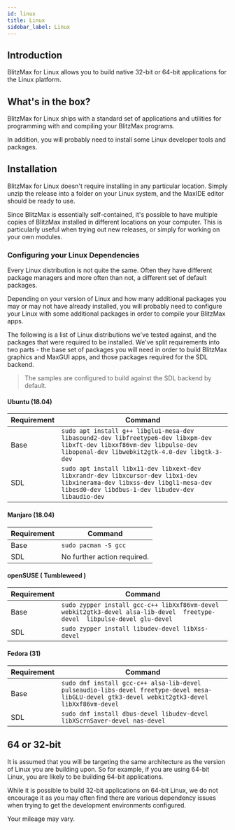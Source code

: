 ```yaml
---
id: linux
title: Linux
sidebar_label: Linux
---
```


## Introduction

BlitzMax for Linux allows you to build native 32-bit or 64-bit applications for the Linux platform.

## What's in the box?

BlitzMax for Linux ships with a standard set of applications and utilities for programming with and compiling your
BlitzMax programs.

In addition, you will probably need to install some Linux developer tools and packages.

## Installation

BlitzMax for Linux doesn't require installing in any particular location.
Simply unzip the release into a folder on your Linux system, and the MaxIDE editor
should be ready to use.

Since BlitzMax is essentially self-contained, it's possible to have multiple copies of BlitzMax installed
in different locations on your computer. This is particularly useful when trying out new releases,
or simply for working on your own modules.

### Configuring your Linux Dependencies

Every Linux distribution is not quite the same. Often they have different package managers
and more often than not, a different set of default packages.

Depending on your version of Linux and how many additional packages you may
or may not have already installed, you will probably need to configure your
Linux with some additional packages in order to compile your BlitzMax apps.

The following is a list of Linux distributions we've tested against, and the packages that were required
to be installed. We've split requirements into two parts - the base set of packages you will
need in order to build BlitzMax graphics and MaxGUI apps, and those packages required
for the SDL backend.

> The samples are configured to build against the SDL backend by default.

#### Ubuntu (18.04)

| Requirement  | Command |
|---|---|
| Base  | ```sudo apt install g++ libglu1-mesa-dev libasound2-dev libfreetype6-dev libxpm-dev libxft-dev libxxf86vm-dev libpulse-dev libopenal-dev libwebkit2gtk-4.0-dev libgtk-3-dev``` |
| SDL  | `sudo apt install libx11-dev libxext-dev libxrandr-dev libxcursor-dev libxi-dev libxinerama-dev libxss-dev libgl1-mesa-dev libesd0-dev libdbus-1-dev libudev-dev libaudio-dev`  |

#### Manjaro (18.04)

| Requirement | Command |
|---|---|
| Base  | `sudo pacman -S gcc` |
| SDL  | No further action required.  |

#### openSUSE ( Tumbleweed )

| Requirement | Command |
|---|---|
| Base  | `sudo zypper install gcc-c++ libXxf86vm-devel webkit2gtk3-devel alsa-lib-devel  freetype-devel  libpulse-devel glu-devel` |
| SDL   | `sudo zypper install libudev-devel libXss-devel` |

#### Fedora (31)

| Requirement | Command |
|---|---|
| Base  | `sudo dnf install gcc-c++ alsa-lib-devel pulseaudio-libs-devel freetype-devel mesa-libGLU-devel gtk3-devel webkit2gtk3-devel libXxf86vm-devel` |
| SDL   | `sudo dnf install dbus-devel libudev-devel libXScrnSaver-devel nas-devel` |

## 64 or 32-bit

It is assumed that you will be targeting the same architecture as the version of Linux you are building upon. So for example,
if you are using 64-bit Linux, you are likely to be building 64-bit applications.

While it is possible to build 32-bit applications on 64-bit Linux, we do not encourage it as you may often find there are
various dependency issues when trying to get the development environments configured.

Your mileage may vary.
